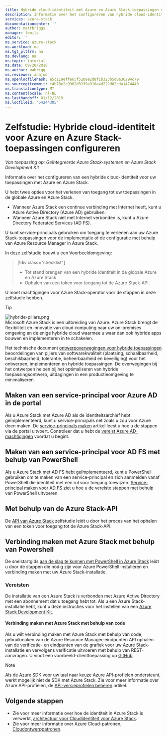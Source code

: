 ```yaml
---
title: Hybride cloud-identiteit met Azure en Azure Stack-toepassingen configureren | Microsoft Docs
description: Informatie over het configureren van hybride cloud-identiteit met Azure en Azure Stack-toepassingen.
services: azure-stack
documentationcenter: ''
author: mattbriggs
manager: femila
editor: ''
ms.service: azure-stack
ms.workload: na
ms.tgt_pltfrm: na
ms.devlang: na
ms.topic: tutorial
ms.date: 09/28/2018
ms.author: mabrigg
ms.reviewer: anajod
ms.openlocfilehash: e5c119effe65f5289a2d8f1b323b5d8a36294c79
ms.sourcegitcommit: f4b78e2c9962d3139a910a4d222d02cda1474440
ms.translationtype: MT
ms.contentlocale: nl-NL
ms.lasthandoff: 01/12/2019
ms.locfileid: "54244305"
---
```

# <a name="tutorial-configure-hybrid-cloud-identity-for-azure-and-azure-stack-applications"></a>Zelfstudie: Hybride cloud-identiteit voor Azure en Azure Stack-toepassingen configureren

*Van toepassing op: Geïntegreerde Azure Stack-systemen en Azure Stack Development Kit*

Informatie over het configureren van een hybride cloud-identiteit voor uw toepassingen met Azure en Azure Stack.

U hebt twee opties voor het verlenen van toegang tot uw toepassingen in de globale Azure en Azure Stack.

 * Wanneer Azure Stack een continue verbinding met Internet heeft, kunt u Azure Active Directory (Azure AD) gebruiken.
 * Wanneer Azure Stack niet met Internet verbonden is, kunt u Azure Directory Federated Services (AD FS).

U kunt service-principals gebruiken om toegang te verlenen aan uw Azure Stack-toepassingen voor de implementatie of de configuratie met behulp van Azure Resource Manager in Azure Stack.

In deze zelfstudie bouwt u een Voorbeeldomgeving:

> [!div class="checklist"]
> - Tot stand brengen van een hybride identiteit in de globale Azure en Azure Stack
> - Ophalen van een token voor toegang tot de Azure Stack-API.

U moet machtigingen voor Azure Stack-operator voor de stappen in deze zelfstudie hebben.

> [!Tip]  
> ![hybride-pillars.png](./media/azure-stack-solution-cloud-burst/hybrid-pillars.png)  
> Microsoft Azure Stack is een uitbreiding van Azure. Azure Stack brengt de flexibiliteit en innovatie van cloud computing naar uw on-premises omgeving en de enige hybride cloud waarmee u waar dan ook hybride apps bouwen en implementeren in te schakelen.  
> 
> Het technische document [ontwerpoverwegingen voor hybride toepassingen](https://aka.ms/hybrid-cloud-applications-pillars) beoordelingen van pijlers van softwarekwaliteit (plaatsing, schaalbaarheid, beschikbaarheid, tolerantie, beheerbaarheid en beveiliging) voor het ontwerpen, implementeren en hybride toepassingen. De overwegingen bij het ontwerpen helpen bij het optimaliseren van hybride toepassingsontwerp, uitdagingen in een productieomgeving te minimaliseren.


## <a name="create-a-service-principal-for-azure-ad-in-the-portal"></a>Maken van een service-principal voor Azure AD in de portal

Als u Azure Stack met Azure AD als de identiteitsarchief hebt geïmplementeerd, kunt u service-principals net zoals u zou voor Azure doen maken. De [service-principals maken](https://docs.microsoft.com/azure/azure-stack/user/azure-stack-create-service-principals#create-service-principal-for-azure-ad) artikel leest u hoe u de stappen via de portal uitvoert. Controleer dat u hebt de [vereist Azure AD-machtigingen](https://docs.microsoft.com/azure/azure-resource-manager/resource-group-create-service-principal-portal#required-permissions) voordat u begint.

## <a name="create-a-service-principal-for-ad-fs-using-powershell"></a>Maken van een service-principal voor AD FS met behulp van PowerShell

Als u Azure Stack met AD FS hebt geïmplementeerd, kunt u PowerShell gebruiken om te maken van een service-principal en zich aanmelden vanaf PowerShell die identiteit met een rol voor toegang toewijzen. [Service-principal maken voor AD FS](https://docs.microsoft.com/azure/azure-stack/user/azure-stack-create-service-principals#create-service-principal-for-ad-fs) ziet u hoe u de vereiste stappen met behulp van PowerShell uitvoeren.

## <a name="using-the-azure-stack-api"></a>Met behulp van de Azure Stack-API

De [API van Azure Stack](https://docs.microsoft.com/azure/azure-stack/user/azure-stack-rest-api-use) zelfstudie leidt u door het proces van het ophalen van een token voor toegang tot de Azure Stack-API.

## <a name="connect-to-azure-stack-using-powershell"></a>Verbinding maken met Azure Stack met behulp van Powershell

De snelstartgids [aan de slag te kunnen met PowerShell in Azure Stack](https://docs.microsoft.com/azure/azure-stack/azure-stack-powershell-configure-quickstart) leidt u door de stappen die nodig zijn voor Azure PowerShell installeren en verbinding maken met uw Azure Stack-installatie.

### <a name="prerequisites"></a>Vereisten

De installatie van een Azure Stack is verbonden met Azure Active Directory met een abonnement dat u toegang hebt tot. Als u een Azure Stack-installatie hebt, kunt u deze instructies voor het instellen van een [Azure Stack Development Kit](https://docs.microsoft.com/azure/azure-stack/asdk/asdk-deploy).

#### <a name="connect-to-azure-stack-using-code"></a>Verbinding maken met Azure Stack met behulp van code

Als u wilt verbinding maken met Azure Stack met behulp van code, gebruikmaken van de Azure Resource Manager-eindpunten API ophalen van de verificatie- en eindpunten van de grafiek voor uw Azure Stack-installatie en vervolgens verificatie uitvoeren met behulp van REST-aanvragen. U vindt een voorbeeld-clienttoepassing op [GitHub](https://github.com/shriramnat/HybridARMApplication).

>[!Note]
>Als de Azure SDK voor uw taal naar keuze Azure API-profielen ondersteunt, werkt mogelijk niet de SDK met Azure Stack. Zie voor meer informatie over Azure API-profielen, de [API-versieprofielen beheren](https://docs.microsoft.com/azure/azure-stack/user/azure-stack-version-profiles) artikel.

## <a name="next-steps"></a>Volgende stappen

 - Zie voor meer informatie over hoe de identiteit in Azure Stack is verwerkt, [architectuur voor Cloudidentiteit voor Azure Stack](https://docs.microsoft.com/azure/azure-stack/azure-stack-identity-architecture).
 - Zie voor meer informatie over Azure Cloud-patronen, [Cloudontwerppatronen](https://docs.microsoft.com/azure/architecture/patterns).

